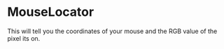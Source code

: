 # MouseLocator
This will tell you the coordinates of your mouse and the RGB value of the pixel its on.
